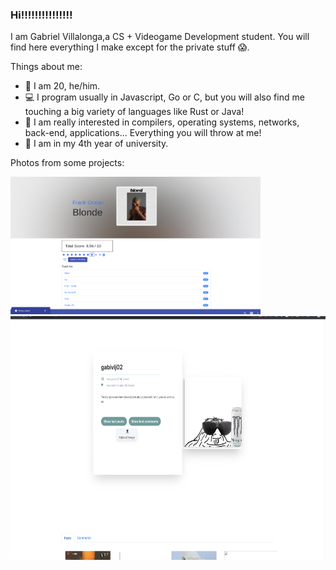 ### Hi!!!!!!!!!!!!!!!

<!--
**gabivlj/gabivlj** is a ✨ _special_ ✨ repository because its `README.md` (this file) appears on your GitHub profile.

Here are some ideas to get you started:

- 🔭 I’m currently working on ...
- 🌱 I’m currently learning ...
- 👯 I’m looking to collaborate on ...
- 🤔 I’m looking for help with ...
- 💬 Ask me about ...
- 📫 How to reach me: ...
- 😄 Pronouns: ...
- ⚡ Fun fact: ...
-->

I am Gabriel Villalonga,a CS + Videogame Development student. You will find here everything I make except for the private stuff 😱.

Things about me:
- 👋 I am 20, he/him.
- 💻 I program usually in Javascript, Go or C, but you will also find me touching a big variety of languages like Rust or Java!
- 📲 I am really interested in compilers, operating systems, networks, back-end, applications... Everything you will throw at me!
- 📐 I am in my 4th year of university.



Photos from some projects:

<img src="https://raw.githubusercontent.com/gabivlj/gabivlj/master/1.png" alt="" width="400" height="220" />


<img src="https://raw.githubusercontent.com/gabivlj/gabivlj/master/chat-it.png" alt="" width="600" height="390" />


